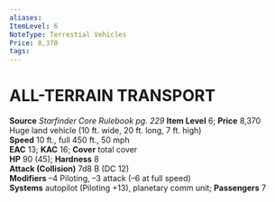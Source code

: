 ```yaml
---
aliases: 
ItemLevel: 6
NoteType: Terrestial Vehicles
Price: 8,370
tags: 
---
```

# ALL-TERRAIN TRANSPORT
**Source** _Starfinder Core Rulebook pg. 229_
**Item Level** 6; **Price** 8,370  
Huge land vehicle (10 ft. wide, 20 ft. long, 7 ft. high)  
**Speed** 10 ft., full 450 ft., 50 mph  
**EAC** 13; **KAC** 16; **Cover** total cover  
**HP** 90 (45); **Hardness** 8  
**Attack (Collision)** 7d8 B (DC 12)  
**Modifiers** –4 Piloting, –3 attack (–6 at full speed)  
**Systems** autopilot (Piloting +13), planetary comm unit; **Passengers** 7